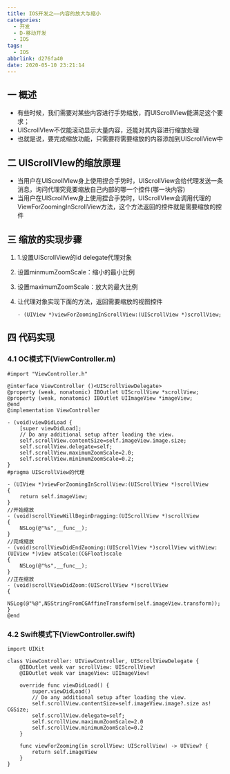 ```yaml
---
title: IOS开发之——内容的放大与缩小
categories:
  - 开发
  - D-移动开发
  - IOS
tags:
  - IOS
abbrlink: d276fa40
date: 2020-05-10 23:21:14
---
```

## 一 概述

* 有些时候，我们需要对某些内容进行手势缩放，而UIScrollView能满足这个要求；
* UIScrollVIew不仅能滚动显示大量内容，还能对其内容进行缩放处理
* 也就是说，要完成缩放功能，只需要将需要缩放的内容添加到UIScrollView中

<!--more-->

## 二 UIScrollVIew的缩放原理

* 当用户在UIScrollVIew身上使用捏合手势时，UIScrollView会给代理发送一条消息，询问代理究竟要缩放自己内部的哪一个控件(哪一块内容)
* 当用户在UIScrollView身上使用捏合手势时，UIScrollVIew会调用代理的ViewForZoomingInScrollView方法，这个方法返回的控件就是需要缩放的控件

## 三 缩放的实现步骤

1. 1.设置UIScrollView的id<UISCrollViewDelegate> delegate代理对象

2. 设置minmumZoomScale：缩小的最小比例

3. 设置maximumZoomScale：放大的最大比例

4. 让代理对象实现下面的方法，返回需要缩放的视图控件

   ```
   - (UIView *)viewForZoomingInScrollView:(UIScrollView *)scrollView;
   ```

## 四 代码实现

### 4.1 OC模式下(ViewController.m)

```
#import "ViewController.h"

@interface ViewController ()<UIScrollViewDelegate>
@property (weak, nonatomic) IBOutlet UIScrollView *scrollView;
@property (weak, nonatomic) IBOutlet UIImageView *imageView;
@end
@implementation ViewController

- (void)viewDidLoad {
    [super viewDidLoad];
    // Do any additional setup after loading the view.
    self.scrollView.contentSize=self.imageView.image.size;
    self.scrollView.delegate=self;
    self.scrollView.maximumZoomScale=2.0;
    self.scrollView.minimumZoomScale=0.2;
}
#pragma UIScrollView的代理

- (UIView *)viewForZoomingInScrollView:(UIScrollView *)scrollView
{
    return self.imageView;
}
//开始缩放
- (void)scrollViewWillBeginDragging:(UIScrollView *)scrollView
{
    NSLog(@"%s",__func__);
}
//完成缩放
- (void)scrollViewDidEndZooming:(UIScrollView *)scrollView withView:(UIView *)view atScale:(CGFloat)scale
{
    NSLog(@"%s",__func__);
}
//正在缩放
- (void)scrollViewDidZoom:(UIScrollView *)scrollView
{
    NSLog(@"%@",NSStringFromCGAffineTransform(self.imageView.transform));
}
@end
```

### 4.2 Swift模式下(ViewController.swift)

```
import UIKit

class ViewController: UIViewController, UIScrollViewDelegate {
    @IBOutlet weak var scrollView: UIScrollView!
    @IBOutlet weak var imageView: UIImageView!
    
    override func viewDidLoad() {
        super.viewDidLoad()
        // Do any additional setup after loading the view.
        self.scrollView.contentSize=self.imageView.image?.size as! CGSize;
        self.scrollView.delegate=self;
        self.scrollView.maximumZoomScale=2.0
        self.scrollView.minimumZoomScale=0.2
    }

    func viewForZooming(in scrollView: UIScrollView) -> UIView? {
        return self.imageView
    }
}
```
